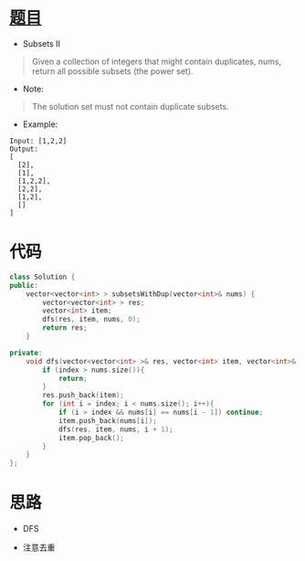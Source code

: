 # [题目](https://leetcode.com/problems/subsets-ii/)

* Subsets II

> Given a collection of integers that might contain duplicates, nums, return all possible subsets (the power set).

* Note: 

> The solution set must not contain duplicate subsets.

* Example:

```
Input: [1,2,2]
Output:
[
  [2],
  [1],
  [1,2,2],
  [2,2],
  [1,2],
  []
]
```

# 代码
```cpp
class Solution {
public:
    vector<vector<int> > subsetsWithDup(vector<int>& nums) {
        vector<vector<int> > res;
        vector<int> item;
        dfs(res, item, nums, 0);
        return res;
    }

private:
    void dfs(vector<vector<int> >& res, vector<int> item, vector<int>& nums, int index){
        if (index > nums.size()){
            return;
        }
        res.push_back(item);
        for (int i = index; i < nums.size(); i++){
            if (i > index && nums[i] == nums[i - 1]) continue;
            item.push_back(nums[i]);
            dfs(res, item, nums, i + 1);
            item.pop_back();
        }
    }
};
```


# 思路

* DFS

* 注意去重
